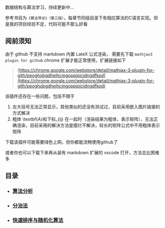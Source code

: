 
数据结构与算法学习，持续更新中...

参考书目为`《算法导论》（第三版）`，每章节同级目录下有相应算法的C语言实现。但是我的项目经验不足，代码可能不那么好看

## 阅前须知

由于 github 不支持 markdown 内置 LateX 公式渲染，
需要先下载 `mathjax3 plugin for github` chrome 扩展才能正常使用，扩展链接如下

> [https://chrome.google.com/webstore/detail/mathjax-3-plugin-for-gith/peoghobgdhejhcmgoppjpjcidngdfkod](https://chrome.google.com/webstore/detail/mathjax-3-plugin-for-gith/peoghobgdhejhcmgoppjpjcidngdfkod)

该插件还存在一些问题，包括不限于

1. 左大括号无法正常显示，其他类似的还没有测试过，目前采用嵌入图片链接的方式解决
2. 粗体 \textbf{A}和下标_{ij} 在一起时（渲染结果为粗体，表示矩阵），无法正确渲染，目前采用的解决方法是摆烂不解决，较长的矩阵公式中不用粗体表示矩阵

下载该插件可能需要绿色上网，但你都能流畅使用github了

或者你也可以下载下来再从装有 markdown 扩展的 vscode 打开，方法总比困难多

## 目录

* ### [算法分析](./1-Analysis-of-Algorithms/Analysis-of-Algorithms.md)

* ### [分治法](./2-Divide-and-Conquer/Divide-and-Conquer.md)

* ### [快速排序与随机化算法](./3-Quick-Sort-and-Randomization-Algorithms/Quick-Sort-and-Randomization-Algorithms.md)
